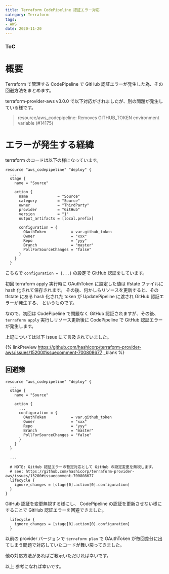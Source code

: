 ```yaml
---
title: Terraform CodePipeline 認証エラー対応
category: Terraform
tags:
- AWS
date: 2020-11-20
---
```


<div class="toc">
<div class="toc-content">
<h3 class="menu-label">ToC</h3>
<!-- toc -->
</div>
</div>

# 概要

Terraform で管理する CodePipeline で GitHub 認証エラーが発生した為、その回避方法をまとめます。

<!-- more -->

terraform-provider-aws v3.0.0 で以下対応がされましたが、別の問題が発生している様です。

> resource/aws_codepipeline: Removes GITHUB_TOKEN environment variable (#14175)

# エラーが発生する経緯

terraform のコードは以下の様になっています。

```
resource "aws_codepipeline" "deploy" {
  ...
  stage {
    name = "Source"

    action {
      name             = "Source"
      category         = "Source"
      owner            = "ThirdParty"
      provider         = "GitHub"
      version          = "1"
      output_artifacts = [local.prefix]

      configuration = {
        OAuthToken           = var.github_token
        Owner                = "xxx"
        Repo                 = "yyy"
        Branch               = "master"
        PollForSourceChanges = "false"
      }
    }
  }
```

こちらで `configuration = {...}` の設定で GitHub 認証をしています。

初回 terraform apply 実行時に OAuthToken に設定した値は tfstate ファイルに hash 化されて保存されます。
その後、何かしらリソースを更新すると、その tfstate にある hash 化された token が UpdatePipeline に渡され GitHub 認証エラーが発生する、
というものです。

なので、初回は CodePipeline で問題なく GitHub 認証されますが、その後、 `terraform apply` 実行しリソース更新後に CodePipeline で GitHub 認証エラーが発生します。

上記については以下 issue にて言及されていました。

{% linkPreview https://github.com/hashicorp/terraform-provider-aws/issues/15200#issuecomment-700808677 _blank %}

## 回避策

```
resource "aws_codepipeline" "deploy" {
  ...
  stage {
    name = "Source"

    action {
      ...
      configuration = {
        OAuthToken           = var.github_token
        Owner                = "xxx"
        Repo                 = "yyy"
        Branch               = "master"
        PollForSourceChanges = "false"
      }
    }
  }

  ...

  # NOTE: GitHub 認証エラーの暫定対応として GitHub の設定変更を無視します。
  # see: https://github.com/hashicorp/terraform-provider-aws/issues/15200#issuecomment-700808677
  lifecycle {
    ignore_changes = [stage[0].action[0].configuration]
  }
}
```

GitHub 認証を変更無視する様にし、 CodePipeline の認証を更新させない様にすることで
GitHub 認証エラーを回避できました。

```
  lifecycle {
    ignore_changes = [stage[0].action[0].configuration]
  }
```

以前の provider バージョンで `terraform plan` で OAuthToken が毎回差分に出てしまう問題で対応していたコードが舞い戻ってきました。

他の対応方法があればご教示いただければ幸いです。

以上
参考になれば幸いです。
